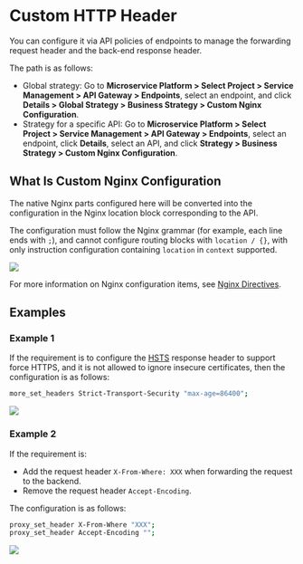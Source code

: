 # Custom HTTP Header

You can configure it via API policies of endpoints to manage the forwarding request header and the back-end response header.

The path is as follows:

- Global strategy: Go to **Microservice Platform > Select Project > Service Management > API Gateway > Endpoints**, select an endpoint, and click **Details > Global Strategy > Business Strategy > Custom Nginx Configuration**.
- Strategy for a specific API: Go to **Microservice Platform > Select Project > Service Management > API Gateway > Endpoints**, select an endpoint, click **Details**, select an API, and click **Strategy > Business Strategy > Custom Nginx Configuration**.

## What Is Custom Nginx Configuration

The native Nginx parts configured here will be converted into the configuration in the Nginx location block corresponding to the API.

The configuration must follow the Nginx grammar (for example, each line ends with `;`), and cannot configure routing blocks with `location / {}`, with only instruction configuration containing `location` in `context` supported.

![](https://terminus-paas.oss-cn-hangzhou.aliyuncs.com/paas-doc/2021/08/12/43f380df-2961-4ba6-a8e3-a32c5c893bd3.png)

For more information on Nginx configuration items, see [Nginx Directives](https://nginx.org/en/docs/dirindex.html).

## Examples

### Example 1

If the requirement is to configure the [HSTS](https://developer.mozilla.org/en-US/docs/Web/HTTP/Headers/Strict-Transport-Security) response header to support force HTTPS, and it is not allowed to ignore insecure certificates, then the configuration is as follows:

```bash
more_set_headers Strict-Transport-Security "max-age=86400";
```

![](http://terminus-paas.oss-cn-hangzhou.aliyuncs.com/paas-doc/2022/01/20/ccf3e08d-d14d-4c6a-94dc-288c26e87032.png)


### Example 2

If the requirement is:

- Add the request header `X-From-Where: XXX` when forwarding the request to the backend.
- Remove the request header `Accept-Encoding`.

The configuration is as follows:

```bash
proxy_set_header X-From-Where "XXX";
proxy_set_header Accept-Encoding "";
```

![](http://terminus-paas.oss-cn-hangzhou.aliyuncs.com/paas-doc/2022/01/20/83bff368-cc8f-443f-933b-c4dbefb4592d.png)
